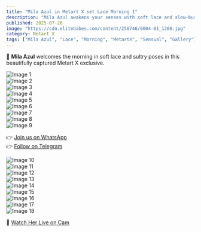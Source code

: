 ```yaml
---
title: "Mila Azul in Metart X set Lace Morning 1"
description: "Mila Azul awakens your senses with soft lace and slow-burning seduction in this intimate morning shoot."
published: 2025-07-26
image: "https://cdn.elitebabes.com/content/250746/0004-01_1200.jpg"
category: Metart X
tags: ["Mila Azul", "Lace", "Morning", "MetartX", "Sensual", "Gallery"]
---
```


💫 **Mila Azul** welcomes the morning in soft lace and sultry poses in this beautifully captured Metart X exclusive.

![Image 1](https://cdn.elitebabes.com/content/250746/0004-01_1200.jpg)  
![Image 2](https://cdn.elitebabes.com/content/250746/0004-02_1200.jpg)  
![Image 3](https://cdn.elitebabes.com/content/250746/0004-03_1200.jpg)  
![Image 4](https://cdn.elitebabes.com/content/250746/0004-04_1200.jpg)  
![Image 5](https://cdn.elitebabes.com/content/250746/0004-05_1200.jpg)  
![Image 6](https://cdn.elitebabes.com/content/250746/0004-06_1200.jpg)  
![Image 7](https://cdn.elitebabes.com/content/250746/0004-07_1800.jpg)  
![Image 8](https://cdn.elitebabes.com/content/250746/0004-08_1200.jpg)  
![Image 9](https://cdn.elitebabes.com/content/250746/0004-09_1200.jpg)  

👉 [Join us on WhatsApp](https://whatsapp.com/channel/0029VaMsUAp7tkjI8KcaRn10)  
👉 [Follow on Telegram](https://t.me/Xibabes)  

![Image 10](https://cdn.elitebabes.com/content/250746/0004-10_1200.jpg)  
![Image 11](https://cdn.elitebabes.com/content/250746/0004-11_1200.jpg)  
![Image 12](https://cdn.elitebabes.com/content/250746/0004-12_1200.jpg)  
![Image 13](https://cdn.elitebabes.com/content/250746/0004-13_1200.jpg)  
![Image 14](https://cdn.elitebabes.com/content/250746/0004-14_1200.jpg)  
![Image 15](https://cdn.elitebabes.com/content/250746/0004-15_1200.jpg)  
![Image 16](https://cdn.elitebabes.com/content/250746/0004-16_1200.jpg)  
![Image 17](https://cdn.elitebabes.com/content/250746/0004-17_1200.jpg)  
![Image 18](https://cdn.elitebabes.com/content/250746/0004-18_1800.jpg)  

🔞 [Watch Her Live on Cam](https://redirecting-kappa.vercel.app/)
